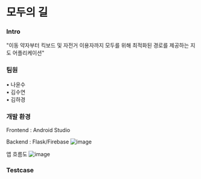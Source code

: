 # 모두의 길

### Intro
"이동 약자부터 킥보드 및 자전거 이용자까지 모두를 위해 최적화된 경로를 제공하는 지도 어플리케이션"


### 팀원
▪️ 나윤수  
▪️ 김수연  
▪️ 김하경  

### 개발 환경
Frontend : Android Studio
  
Backend : Flask/Firebase
![image](https://github.com/NaYoonSoo/Team3/assets/124981649/7f54b01d-cb49-4ec5-8093-e9662afe700f)
  
앱 흐름도
![image](https://github.com/NaYoonSoo/Team3/assets/124981649/3c8bf5ce-84b5-45ee-a2af-46e869e2b32e)

### Testcase
